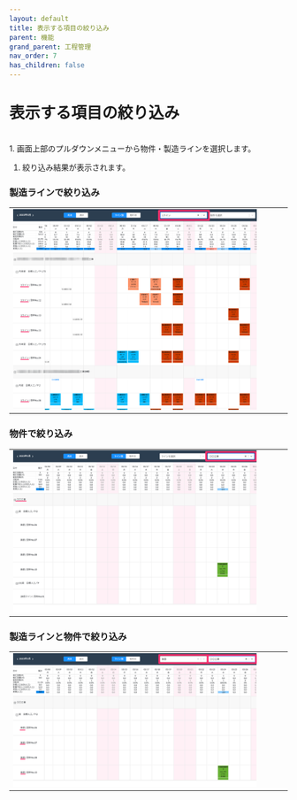 ```yaml
---
layout: default
title: 表示する項目の絞り込み
parent: 機能
grand_parent: 工程管理
nav_order: 7
has_children: false
---
```


# 表示する項目の絞り込み

<br>
1. 画面上部のプルダウンメニューから物件・製造ラインを選択します。

1. 絞り込み結果が表示されます。

### 製造ラインで絞り込み

<table><tr><td>
<img src="../../../../assets/images/process-control/function/narrow-down/1.png" width="90%">
</td></tr></table>

### 物件で絞り込み

<table><tr><td>
<img src="../../../../assets/images/process-control/function/narrow-down/2.png" width="90%">
</td></tr></table>

### 製造ラインと物件で絞り込み

<table><tr><td>
<img src="../../../../assets/images/process-control/function/narrow-down/3.png" width="90%">
</td></tr></table>
